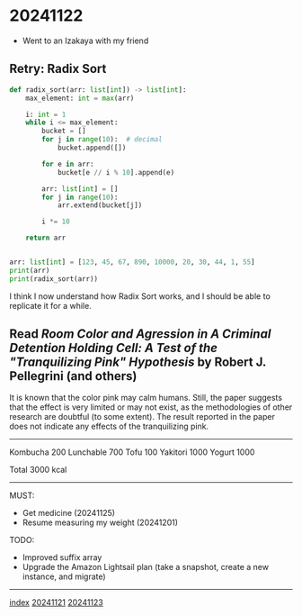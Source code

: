 <head><meta name="viewport" content="width=device-width, initial-scale=1.0, user-scalable=yes" /><meta charset="UTF-8"></head>

# 20241122

- Went to an Izakaya with my friend

## Retry: Radix Sort

```python
def radix_sort(arr: list[int]) -> list[int]:
    max_element: int = max(arr)

    i: int = 1
    while i <= max_element:
        bucket = []
        for j in range(10):  # decimal
            bucket.append([])

        for e in arr:
            bucket[e // i % 10].append(e)

        arr: list[int] = []
        for j in range(10):
            arr.extend(bucket[j])

        i *= 10

    return arr


arr: list[int] = [123, 45, 67, 890, 10000, 20, 30, 44, 1, 55]
print(arr)
print(radix_sort(arr))
```

I think I now understand how Radix Sort works, and I should be able to replicate it for a while.

## Read *Room Color and Agression in A Criminal Detention Holding Cell: A Test of the "Tranquilizing Pink" Hypothesis* by Robert J. Pellegrini (and others)

It is known that the color pink may calm humans. Still, the paper suggests that the effect is very limited or may not exist, as the methodologies of other research are doubtful (to some extent). The result reported in the paper does not indicate any effects of the tranquilizing pink.

---

Kombucha 200
Lunchable 700
Tofu 100
Yakitori 1000
Yogurt 1000

Total 3000 kcal

---

MUST:

- Get medicine (20241125)
- Resume measuring my weight (20241201)

TODO:

- Improved suffix array
- Upgrade the Amazon Lightsail plan (take a snapshot, create a new instance, and migrate)

---

[index](../../index.html)
[20241121](20241121.html)
[20241123](20241123.html)
